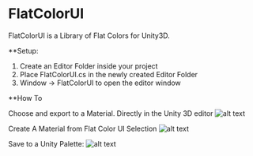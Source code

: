 # FlatColorUI

FlatColorUI is a Library of Flat Colors for Unity3D. 

**Setup: 
1. Create an Editor Folder inside your project
2. Place FlatColorUI.cs in the newly created Editor Folder
3. Window -> FlatColorUI to open the editor window

**How To

Choose and export to a Material. Directly in the Unity 3D editor
![alt text](http://i.imgur.com/FORhSPh.gif "Save Colors to Material")

Create A Material from Flat Color UI Selection
![alt text](http://i.imgur.com/w3s6BaP.gif "Save Colors to Material")

Save to a Unity Palette:
![alt text](http://i.imgur.com/5bDvf81.gif "Save Colors to Palette")




